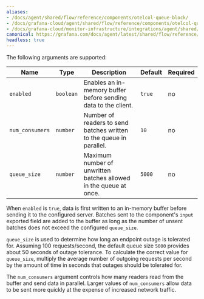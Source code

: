 ```yaml
---
aliases:
- /docs/agent/shared/flow/reference/components/otelcol-queue-block/
- /docs/grafana-cloud/agent/shared/flow/reference/components/otelcol-queue-block/
- /docs/grafana-cloud/monitor-infrastructure/integrations/agent/shared/flow/reference/components/otelcol-queue-block/
canonical: https://grafana.com/docs/agent/latest/shared/flow/reference/components/otelcol-queue-block/
headless: true
---
```


The following arguments are supported:

Name | Type | Description | Default | Required
---- | ---- | ----------- | ------- | --------
`enabled` | `boolean` | Enables an in-memory buffer before sending data to the client. | `true` | no
`num_consumers` | `number` | Number of readers to send batches written to the queue in parallel. | `10` | no
`queue_size` | `number` | Maximum number of unwritten batches allowed in the queue at once. | `5000` | no

When `enabled` is `true`, data is first written to an in-memory buffer before
sending it to the configured server. Batches sent to the component's `input`
exported field are added to the buffer as long as the number of unsent batches
does not exceed the configured `queue_size`.

`queue_size` is used to determine how long an endpoint outage is tolerated for.
Assuming 100 requests/second, the default queue size `5000` provides about 50
seconds of outage tolerance. To calculate the correct value for `queue_size`,
multiply the average number of outgoing requests per second by the amount of
time in seconds that outages should be tolerated for.

The `num_consumers` argument controls how many readers read from the buffer and
send data in parallel. Larger values of `num_consumers` allow data to be sent
more quickly at the expense of increased network traffic.
